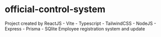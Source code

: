 # official-control-system
Project created by ReactJS - Vite - Typescript - TailwindCSS - NodeJS - Express - Prisma - SQlite 
Employee registration system and update
